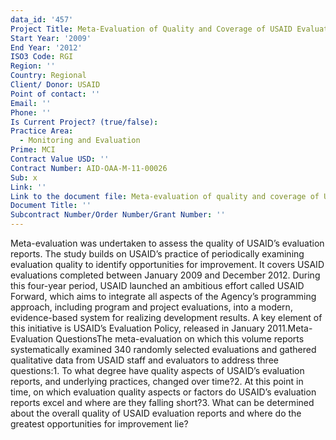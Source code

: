 ```yaml
---
data_id: '457'
Project Title: Meta-Evaluation of Quality and Coverage of USAID Evaluations
Start Year: '2009'
End Year: '2012'
ISO3 Code: RGI
Region: ''
Country: Regional
Client/ Donor: USAID
Point of contact: ''
Email: ''
Phone: ''
Is Current Project? (true/false): 
Practice Area:
  - Monitoring and Evaluation
Prime: MCI
Contract Value USD: ''
Contract Number: AID-OAA-M-11-00026
Sub: x
Link: ''
Link to the document file: Meta-evaluation of quality and coverage of USAID evaluations 2009-2012
Document Title: ''
Subcontract Number/Order Number/Grant Number: ''
---
```


Meta-evaluation was undertaken to assess the quality of USAID’s evaluation reports. The study builds on USAID’s practice of periodically examining evaluation quality to identify opportunities for improvement. It covers USAID evaluations completed between January 2009 and December 2012. During this four-year period, USAID launched an ambitious effort called USAID Forward, which aims to integrate all aspects of the Agency’s programming approach, including program and project evaluations, into a modern, evidence-based system for realizing development results. A key element of this initiative is USAID’s Evaluation Policy, released in January 2011.Meta-Evaluation QuestionsThe meta-evaluation on which this volume reports systematically examined 340 randomly selected evaluations and gathered qualitative data from USAID staff and evaluators to address three questions:1. To what degree have quality aspects of USAID’s evaluation reports, and underlying practices, changed over time?2. At this point in time, on which evaluation quality aspects or factors do USAID’s evaluation reports excel and where are they falling short?3. What can be determined about the overall quality of USAID evaluation reports and where do the greatest opportunities for improvement lie?